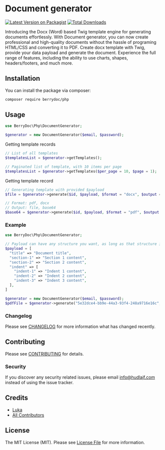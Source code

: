 # Document generator

[![Latest Version on Packagist](https://img.shields.io/packagist/v/berrydoc/php.svg?style=flat-square)](https://packagist.org/packages/berrydoc/php)
[![Total Downloads](https://img.shields.io/packagist/dt/berrydoc/php.svg?style=flat-square)](https://packagist.org/packages/berrydoc/php)

Introducing the Docx (Word) based Twig template engine for generating documents effortlessly. With Document generator, you can now create professional and high-quality documents without the hassle of programing HTML/CSS and converting it to PDF. Create docx template with Twig, provide your data payload and generate the document. Experience the full range of features, including the ability to use charts, shapes, headers/footers, and much more.

## Installation

You can install the package via composer:

```bash
composer require berrydoc/php
```

## Usage

```php
use BerryDoc\Php\DocumentGenerator;

$generator = new DocumentGenerator($email, $password);
```

Getting template records

```php
// List of all templates
$templatesList = $generator->getTemplates();

// Paginated list of template, with 10 items per page
$templatesList = $generator->getTemplates($per_page = 10, $page = 1);
```

Getting template record

```php
// Generating template with provided $payload
$file = $generator->generate($id, $payload, $format = "docx", $output = "file");

// Format: pdf, docx
// Output: file, base64
$base64 = $generator->generate($id, $payload, $format = "pdf", $output = "base64");
```

### Example

```php
use BerryDoc\Php\DocumentGenerator;

// Payload can have any structure you want, as long as that structure is respected in the template.
$payload = [
  "title" => "Document title", 
  "section-1" => "Section 1 content",
  "section-2" => "Section 2 content",
  "indent" => [
    "indent-1" => "Indent 1 content",
    "indent-2" => "Indent 2 content",
    "indent-3" => "Indent 3 content",
  ],
]

$generator = new DocumentGenerator($email, $password);
$pdfFile = $generator->generate("5e32dce4-bb9e-44a3-93f4-248a9716e16c", $payload, "pdf", "file");
```

### Changelog

Please see [CHANGELOG](CHANGELOG.md) for more information what has changed recently.

## Contributing

Please see [CONTRIBUTING](CONTRIBUTING.md) for details.

### Security

If you discover any security related issues, please email info@hudlajf.com instead of using the issue tracker.

## Credits

- [Luka](https://github.com/berrydoc)
- [All Contributors](../../contributors)

## License

The MIT License (MIT). Please see [License File](LICENSE.md) for more information.
